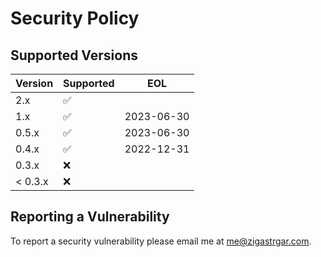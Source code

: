 # Security Policy

## Supported Versions

| Version | Supported          | EOL        |
|---------|--------------------|------------|
| 2.x     | :white_check_mark: ||
| 1.x     | :white_check_mark: | 2023-06-30 |
| 0.5.x   | :white_check_mark: | 2023-06-30 |
| 0.4.x   | :white_check_mark: | 2022-12-31 |
| 0.3.x   | :x:                ||
| < 0.3.x | :x:                ||

## Reporting a Vulnerability

To report a security vulnerability please email me at [me@zigastrgar.com](mailto:me@zigastrgar.com).
